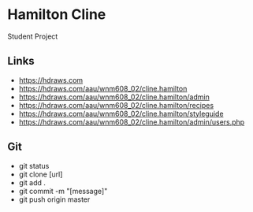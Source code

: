 # Hamilton Cline

Student Project

## Links

- https://hdraws.com
- https://hdraws.com/aau/wnm608_02/cline.hamilton
- https://hdraws.com/aau/wnm608_02/cline.hamilton/admin
- https://hdraws.com/aau/wnm608_02/cline.hamilton/recipes
- https://hdraws.com/aau/wnm608_02/cline.hamilton/styleguide
- https://hdraws.com/aau/wnm608_02/cline.hamilton/admin/users.php

## Git

- git status
- git clone [url]
- git add .
- git commit -m "[message]"
- git push origin master
